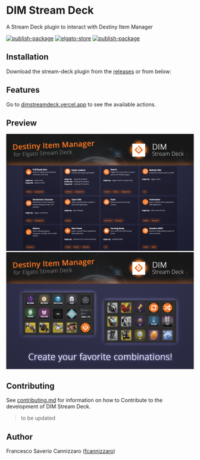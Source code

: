 # DIM Stream Deck

A Stream Deck plugin to interact with Destiny Item Manager

[![publish-package](https://github.com/dim-stream-deck/com.dim.streamdeck/actions/workflows/publish-package.yaml/badge.svg)](https://github.com/dim-stream-deck/com.dim.streamdeck/actions/workflows/publish-package.yaml)
[![elgato-store](https://img.shields.io/badge/dynamic/json?logo=elgato&label=elgato&query=%24.plugins%5B%3F%28%40.identifier%3D%3D%22com.dim.streamdeck%22%29%5D.downloads&suffix=%20downloads&url=https%3A%2F%2Fappstore.elgato.com%2FstreamDeckPlugin%2Fcatalog.json)](https://apps.elgato.com/plugins/com.dim.streamdeck)
[![publish-package](https://img.shields.io/github/v/release/dim-stream-deck/com.dim.streamdeck?label=plugin&logo=github)](https://github.com/dim-stream-deck/com.dim.streamdeck/releases/latest)

## Installation

Download the stream-deck plugin from
the [releases](https://github.com/dim-stream-deck/com.dim.streamdeck/releases/latest)
or from below:

## Features

Go to [dimstreamdeck.vercel.app](https://dimstreamdeck.vercel.app) to see the available actions.

## Preview
![actions1](https://github.com/dim-stream-deck/com.dim.streamdeck/blob/main/plugin/previews/1-preview.png?raw=true)
![actions2](https://github.com/dim-stream-deck/com.dim.streamdeck/blob/main/plugin/previews/2-preview.png?raw=true)

## Contributing
See [contributing.md](https://github.com/DIM-Stream-Deck/com.dim.streamdeck/blob/main/CONTRIBUTING.md) for information
on how to Contribute to the development of DIM Stream Deck.
> to be updated

## Author

Francesco Saverio Cannizzaro ([fcannizzaro](https://github.com/fcannizzaro))
